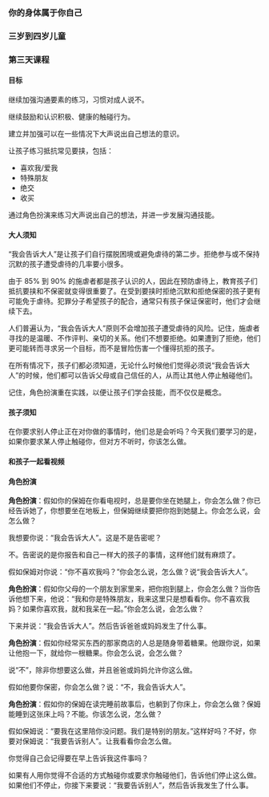 ### 你的身体属于你自己

### 三岁到四岁儿童

### 第三天课程

#### 目标

继续加强沟通要素的练习，习惯对成人说不。

继续鼓励和认识积极、健康的触碰行为。

建立并加强可以在一些情况下大声说出自己想法的意识。

让孩子练习抵抗常见要挟，包括：

* 喜欢我/爱我
* 特殊朋友
* 绝交
* 收买

通过角色扮演来练习大声说出自己的想法，并进一步发展沟通技能。

#### 大人须知

“我会告诉大人”是让孩子们自行摆脱困境或避免虐待的第二步。拒绝参与或不保持沉默的孩子遭受虐待的几率要小很多。

由于 85% 到 90% 的施虐者都是孩子认识的人，因此在预防虐待上，教育孩子们抵抗要挟和不保密就变得很重要了。在受到要挟时拒绝沉默和拒绝保密的孩子更有可能免于虐待。犯罪分子希望孩子的配合，通常只有孩子保证保密时，他们才会继续下去。

人们普遍认为，“我会告诉大人”原则不会增加孩子遭受虐待的风险。记住，施虐者寻找的是温暖、不作评判、亲切的关系。他们不想要拒绝。如果遭到了拒绝，他们更可能转而寻求另一个目标，而不是冒险伤害一个懂得抗拒的孩子。

在所有情况下，孩子们都必须知道，无论什么时候他们觉得必须说“我会告诉大人”的时候，他们都可以告诉父母或自己信任的人，从而让其他人停止触碰他们。

记住，角色扮演重在实践，以便让孩子们学会技能，而不仅仅是概念。

#### 孩子须知

在你要求别人停止正在对你做的事情时，他们总是会听吗？今天我们要学习的是，如果你要求某人停止触碰你，但对方不听时，你该怎么做。

#### 和孩子一起看视频

#### 角色扮演

**角色扮演**：假如你的保姆在你看电视时，总是要你坐在她腿上，你会怎么做？你已经告诉她了，你想要坐在地板上，但保姆继续要把你抱到她腿上。你会怎么说，会怎么做？

我想要你说：“我会告诉大人”。这是不是告密呢？

不。告密说的是你报告和自己一样大的孩子的事情，这样他们就有麻烦了。

假如保姆对你说：“你不喜欢我吗？”你会怎么说，怎么做？说“我会告诉大人”。

**角色扮演**：假如你父母的一个朋友到家里来，把你抱到腿上，你会怎么做？当你告诉他想下来，他说：“我和你是特殊朋友，我来这里只是想看看你。你不喜欢我妈？如果你喜欢我，就和我呆在一起。”你会怎么说，会怎么做？

下来并说：“我会告诉大人”。然后告诉爸爸或妈妈发生了什么事。

**角色扮演**：假如你经常买东西的那家商店的人总是随身带着糖果。他跟你说，如果让他抱一下，就给你一根糖果。你会怎么说，会怎么做？

说“不”，除非你想要这么做，并且爸爸或妈妈允许你这么做。

假如他要你保密，你会怎么做？说：“不，我会告诉大人”。

**角色扮演**：假如你的保姆在读完睡前故事后，也躺到了你床上，你会怎么做？保姆能睡到这张床上吗？不能。你该怎么说，怎么做？

假如保姆说：“要我在这里陪你没问题。我们是特别的朋友。”这样好吗？不好，你要对保姆说：“我要告诉别人”。让我看看你会怎么做。

你觉得自己会记得要在早上告诉我这件事吗？

如果有人用你觉得不合适的方式触碰你或要求你触碰他们，告诉他们停止这么做。如果他们不停止，你接下来要说：“我要告诉别人”，然后告诉我发生了什么事。